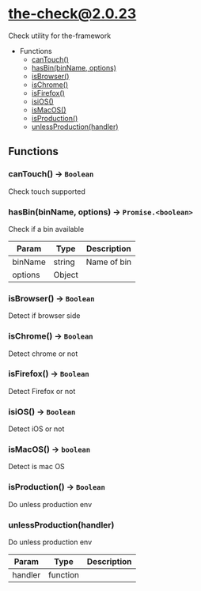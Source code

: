 <!-- // Code generated by coz. DO NOT EDIT. -->
# the-check@2.0.23

Check utility for the-framework

+ Functions
  + [canTouch()](#the-check-function-can-touch)
  + [hasBin(binName, options)](#the-check-function-has-bin)
  + [isBrowser()](#the-check-function-is-browser)
  + [isChrome()](#the-check-function-is-chrome)
  + [isFirefox()](#the-check-function-is-firefox)
  + [isiOS()](#the-check-function-isi-o-s)
  + [isMacOS()](#the-check-function-is-mac-o-s)
  + [isProduction()](#the-check-function-is-production)
  + [unlessProduction(handler)](#the-check-function-unless-production)

## Functions

<a class='md-heading-link' name="the-check-function-can-touch" ></a>

### canTouch() -> `Boolean`

Check touch supported
<a class='md-heading-link' name="the-check-function-has-bin" ></a>

### hasBin(binName, options) -> `Promise.<boolean>`

Check if a bin available

| Param | Type | Description |
| ----- | --- | -------- |
| binName | string | Name of bin |
| options | Object |  |

<a class='md-heading-link' name="the-check-function-is-browser" ></a>

### isBrowser() -> `Boolean`

Detect if browser side
<a class='md-heading-link' name="the-check-function-is-chrome" ></a>

### isChrome() -> `Boolean`

Detect chrome or not
<a class='md-heading-link' name="the-check-function-is-firefox" ></a>

### isFirefox() -> `Boolean`

Detect Firefox or not
<a class='md-heading-link' name="the-check-function-isi-o-s" ></a>

### isiOS() -> `Boolean`

Detect iOS or not
<a class='md-heading-link' name="the-check-function-is-mac-o-s" ></a>

### isMacOS() -> `boolean`

Detect is mac OS
<a class='md-heading-link' name="the-check-function-is-production" ></a>

### isProduction() -> `Boolean`

Do unless production env
<a class='md-heading-link' name="the-check-function-unless-production" ></a>

### unlessProduction(handler)

Do unless production env

| Param | Type | Description |
| ----- | --- | -------- |
| handler | function |  |





